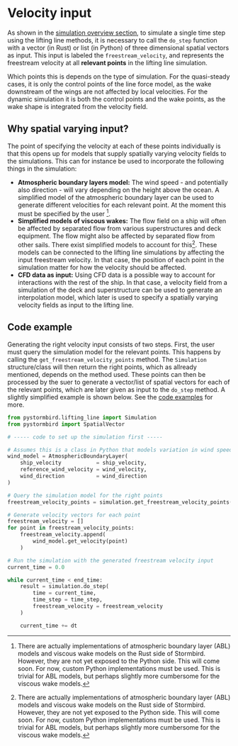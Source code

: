 # Velocity input

As shown in the [simulation overview section](./simulation_overview.md), to simulate a single time step using the lifting line methods, it is necessary to call the `do_step` function with a vector (in Rust) or list (in Python) of three dimensional spatial vectors as input. This input is labeled the `freestream_velocity`, and represents the freestream velocity at all **relevant points** in the lifting line simulation. 

Which points this is depends on the type of simulation. For the quasi-steady cases, it is only the control points of the line force model, as the wake downstream of the wings are not affected by local velocities. For the dynamic simulation it is both the control points and the wake points, as the wake shape is integrated from the velocity field.

## Why spatial varying input?
The point of specifying the velocity at each of these points individually is that this opens up for models that supply spatially varying velocity fields to the simulations. This can for instance be used to incorporate the following things in the simulation:

- **Atmospheric boundary layers model:** The wind speed - and potentially also direction - will vary depending on the height above the ocean. A simplified model of the atmospheric boundary layer can be used to generate different velocities for each relevant point. At the moment this must be specified by the user [^model_note].
- **Simplified models of viscous wakes:** The flow field on a ship will often be affected by separated flow from various superstructures and deck equipment. The flow might also be affected by separated flow from other sails. There exist simplified models to account for this[^model_note]. These models can be connected to the lifting line simulations by affecting the input freestream velocity. In that case, the position of each point in the simulation matter for how the velocity should be affected.
- **CFD data as input:** Using CFD data is a possible way to account for interactions with the rest of the ship. In that case, a velocity field from a simulation of the deck and superstructure can be used to generate an interpolation model, which later is used to specify a spatially varying velocity fields as input to the lifting line.

[^model_note]: There are actually implementations of atmospheric boundary layer (ABL) models and  viscous wake models on the Rust side of Stormbird. However, they are not yet exposed to the Python side. This will come soon. For now, custom Python implementations must be used. This is trivial for ABL models, but perhaps slightly more cumbersome for the viscous wake models.

## Code example

Generating the right velocity input consists of two steps. First, the user must query the simulation model for the relevant points. This happens by calling the `get_freestream_velocity_points` method. The `Simulation` structure/class will then return the right points, which as allready mentioned, depends on the method used. These points can then be processed by the suer to generate a vector/list of spatial vectors for each of the relevant points, which are later given as input to the `do_step` method. A slightly simplified example is shown below. See the [code examples](./../tutorials.md) for more.

```python
from pystormbird.lifting_line import Simulation
from pystormbird import SpatialVector

# ----- code to set up the simulation first -----

# Assumes this is a class in Python that models variation in wind speed as a function of height
wind_model = AtmosphericBoundaryLayer(
    ship_velocity           = ship_velocity,
    reference_wind_velocity = wind_velocity,
    wind_direction          = wind_direction
)

# Query the simulation model for the right points
freestream_velocity_points = simulation.get_freestream_velocity_points()

# Generate velocity vectors for each point
freestream_velocity = []
for point in freestream_velocity_points:
    freestream_velocity.append(
        wind_model.get_velocity(point)
    )

# Run the simulation with the generated freestream velocity input
current_time = 0.0

while current_time < end_time:
    result = simulation.do_step(
        time = current_time, 
        time_step = time_step, 
        freestream_velocity = freestream_velocity
    )

    current_time += dt
```